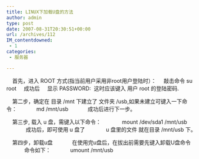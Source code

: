 ```yaml
---
title: LINUX下加载U盘的方法
author: admin
type: post
date: 2007-08-31T20:30:51+00:00
url: /archives/112
IM_contentdowned:
 - 1
categories:
 - 服务器

---
```

    首先，进入 ROOT 方式(指当前用户采用非root用户登陆时）：
    敲击命令 su root
    成功后
    显示 PASSWORD:  这时应该键入 用户 root 的登陆密码.

    第二步，确定在 目录 /mnt 下建立了 文件夹 /usb,如果未建立可键入一下命令：
            md /mnt/usb
            成功后进行下一步。

    第三步, 载入 u 盘，需键入以下命令：
             mount /dev/sda1 /mnt/usb
             成功后，即可使用 u 盘了
             u 盘里的文件 就在目录 /mnt/usb 下。

    第四步，卸载u盘
            在使用完u盘后，在拔出前需要先键入卸载U盘命令
            命令如下：
            umount /mnt/usb